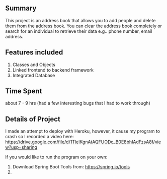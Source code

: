 ## Summary 
This project is an address book that allows you to add people and delete them from the address book. You can clear the address book completely or search for an individual to retrieve their data e.g.. phone number, email address. 

## Features included 
1. Classes and Objects
2. Linked frontend to backend framework
3. Integrated Database

## Time Spent 

about 7 - 9 hrs (had a few interesting bugs that I had to work through) 

## Details of Project 

I made an attempt to deploy with Heroku, however, it cause my program to crash so I recorded a video 
here: https://drive.google.com/file/d/1TleIKgnAtAQFUODc_B0E8bhIAdFzsA8f/view?usp=sharing 

If you would like to run the program on your own: 
1. Download Spring Boot Tools from: https://spring.io/tools
2. 
